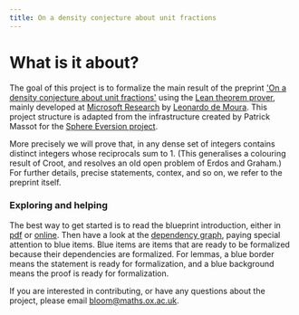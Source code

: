 ```yaml
---
title: On a density conjecture about unit fractions
---
```

# What is it about?

The goal of this project is to formalize the main result of the preprint
['On a density conjecture about unit fractions'](https://arxiv.org/abs/2112.03726)
using the [Lean theorem prover](https://leanprover.github.io/), 
mainly developed at [Microsoft Research](https://www.microsoft.com/en-us/research/) 
by [Leonardo de Moura](https://leodemoura.github.io/).
This project structure is adapted from the infrastructure created by Patrick Massot 
for the [Sphere Eversion project](https://github.com/leanprover-community/sphere-eversion).


More precisely we will prove that, in any dense set of integers contains
distinct integers whose reciprocals sum to 1. (This generalises a colouring
result of Croot, and resolves an old open problem of Erdos and Graham.) For further
details, precise statements, contex, and so on, we refer to the preprint itself.

### Exploring and helping

The best way to get started is to read the blueprint introduction,
either in [pdf](blueprint.pdf) or [online](blueprint/sect0001.html).
Then have a look at the [dependency graph](blueprint/dep_graph.html),
paying special attention to blue items. 
Blue items are items that are ready to be formalized because their
dependencies are formalized.
For lemmas, a blue border means the statement is ready for formalization,
and a blue background means the proof is ready for formalization.

If you are interested in contributing, or have any questions about the project,
please email bloom@maths.ox.ac.uk. 
